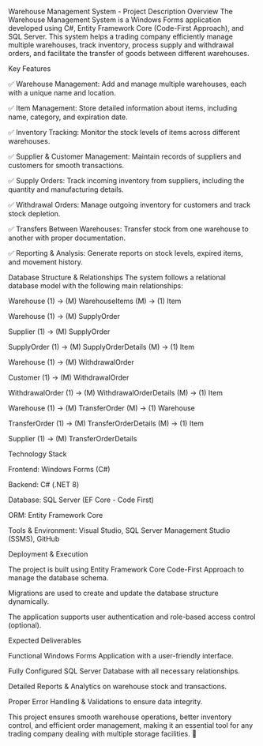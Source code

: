 Warehouse Management System - Project Description
Overview
The Warehouse Management System is a Windows Forms application developed using C#, Entity Framework Core (Code-First Approach), and SQL Server. This system helps a trading company efficiently manage multiple warehouses, track inventory, process supply and withdrawal orders, and facilitate the transfer of goods between different warehouses.

Key Features

✅ Warehouse Management: Add and manage multiple warehouses, each with a unique name and location.

✅ Item Management: Store detailed information about items, including name, category, and expiration date.

✅ Inventory Tracking: Monitor the stock levels of items across different warehouses.

✅ Supplier & Customer Management: Maintain records of suppliers and customers for smooth transactions.

✅ Supply Orders: Track incoming inventory from suppliers, including the quantity and manufacturing details.

✅ Withdrawal Orders: Manage outgoing inventory for customers and track stock depletion.

✅ Transfers Between Warehouses: Transfer stock from one warehouse to another with proper documentation.

✅ Reporting & Analysis: Generate reports on stock levels, expired items, and movement history.

Database Structure & Relationships
The system follows a relational database model with the following main relationships:

Warehouse (1) → (M) WarehouseItems (M) → (1) Item

Warehouse (1) → (M) SupplyOrder

Supplier (1) → (M) SupplyOrder

SupplyOrder (1) → (M) SupplyOrderDetails (M) → (1) Item

Warehouse (1) → (M) WithdrawalOrder

Customer (1) → (M) WithdrawalOrder

WithdrawalOrder (1) → (M) WithdrawalOrderDetails (M) → (1) Item

Warehouse (1) → (M) TransferOrder (M) → (1) Warehouse

TransferOrder (1) → (M) TransferOrderDetails (M) → (1) Item

Supplier (1) → (M) TransferOrderDetails

Technology Stack


Frontend: Windows Forms (C#)

Backend: C# (.NET 8)

Database: SQL Server (EF Core - Code First)

ORM: Entity Framework Core

Tools & Environment: Visual Studio, SQL Server Management Studio (SSMS), GitHub

Deployment & Execution

The project is built using Entity Framework Core Code-First Approach to manage the database schema.

Migrations are used to create and update the database structure dynamically.

The application supports user authentication and role-based access control (optional).

Expected Deliverables

Functional Windows Forms Application with a user-friendly interface.

Fully Configured SQL Server Database with all necessary relationships.

Detailed Reports & Analytics on warehouse stock and transactions.

Proper Error Handling & Validations to ensure data integrity.

This project ensures smooth warehouse operations, better inventory control, and efficient order management, making it an essential tool for any trading company dealing with multiple storage facilities. 🚀
